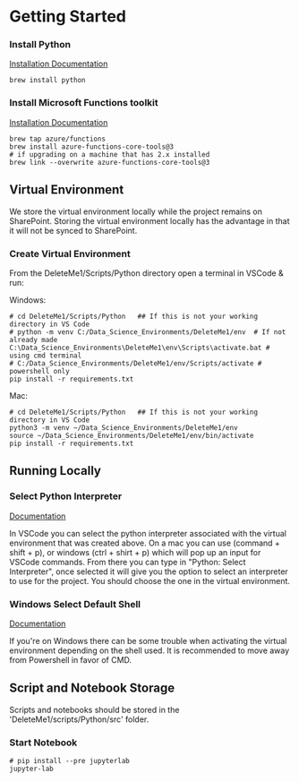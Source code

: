 # Getting Started

### Install Python
[Installation Documentation](https://www.python.org/downloads/)
```
brew install python
```

### Install Microsoft Functions toolkit
[Installation Documentation](https://github.com/adam-p/markdown-here/wiki/Markdown-Cheatsheet)
```
brew tap azure/functions
brew install azure-functions-core-tools@3
# if upgrading on a machine that has 2.x installed
brew link --overwrite azure-functions-core-tools@3
```



## Virtual Environment
We store the virtual environment locally while the project remains on SharePoint.  Storing the virtual environment locally has the advantage in that it will not be synced to SharePoint.

### Create Virtual Environment
From the DeleteMe1/Scripts/Python directory open a terminal in VSCode & run:

Windows:
```
# cd DeleteMe1/Scripts/Python   ## If this is not your working directory in VS Code
# python -m venv C:/Data_Science_Environments/DeleteMe1/env  # If not already made
C:\Data_Science_Environments\DeleteMe1\env\Scripts\activate.bat # using cmd terminal
# C:/Data_Science_Environments/DeleteMe1/env/Scripts/activate # powershell only
pip install -r requirements.txt
```

Mac:
```
# cd DeleteMe1/Scripts/Python   ## If this is not your working directory in VS Code
python3 -m venv ~/Data_Science_Environments/DeleteMe1/env
source ~/Data_Science_Environments/DeleteMe1/env/bin/activate
pip install -r requirements.txt
```


## Running Locally

### Select Python Interpreter
[Documentation](https://code.visualstudio.com/docs/python/environments)

In VSCode you can select the python interpreter associated with the virtual environment that was created
above. On a mac you can use (command + shift + p), or windows (ctrl + shirt + p) which will pop up an input
for VSCode commands. From there you can type in "Python: Select Interpreter", once selected it will give you
the option to select an interpreter to use for the project.  You should choose the one in the virtual environment.

### Windows Select Default Shell
[Documentation](https://stackoverflow.com/questions/44435697/vscode-change-default-terminal#:~:text=You%20can%20also%20select%20your,selecting%20Terminal%3A%20Select%20Default%20Shell.)

If you're on Windows there can be some trouble when activating the virtual environment depending on
the shell used.  It is recommended to move away from Powershell in favor of CMD.

## Script and Notebook Storage
Scripts and notebooks should be stored in the 'DeleteMe1/scripts/Python/src' folder.

### Start Notebook
```
# pip install --pre jupyterlab
jupyter-lab
```

